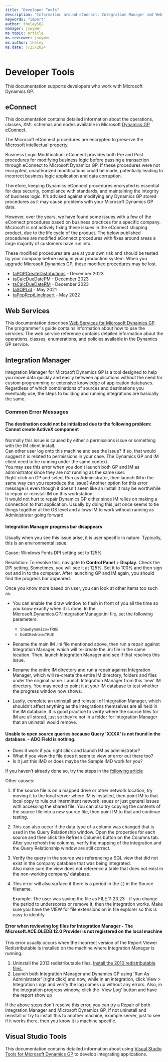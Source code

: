 ```yaml
---
title: "Developer Tools"
description: "Information around eConnect, Integration Manager and Web Services in Microsoft Dynamics GP."
keywords: "import"
author: theley502
manager: jswymer
ms.topic: article
ms.reviewer: jswymer
ms.author: theley
ms.date: 7/25/2024
---
```


# Developer Tools

This documentation supports developers who work with Microsoft Dynamics GP.

## eConnect 

This documentation contains detailed information about the operations, classes, XML schemas and nodes available in Microsoft [Dynamics GP eConnect](/previous-versions/dynamicsgp/developer/bb219081(v=msdn.10)). 

The Microsoft eConnect procedures are encrypted to preserve the Microsoft intellectual property.

Business Logic Modification: eConnect provides both Pre and Post procedures for modifying business logic before passing a transaction through eConnect to Microsoft Dynamics GP. If these procedures were not encrypted, unauthorized modifications could be made, potentially leading to incorrect business logic application and data corruption.

Therefore, keeping Dynamics eConnect procedures encrypted is essential for data security, compliance with standards, and maintaining the integrity of business logic. It’s advised against modifying any Dynamics GP stored procedures as it may cause problems with your Microsoft Dynamics GP data.

However, over the years, we have found some issues with a few of the eConnect procedures based on business practices for a specific company. Microsoft is not actively fixing these issues in the eConnect shipping product, due to the life cycle of the product. The below published procedures are modified eConnect procedures with fixes around areas a large majority of customers have run into.

These modified procedures are use at your own risk and should be tested by your company before using in your production system.  When you upgrade Microsoft Dynamics GP, these modified procedures may be lost.

- [taPOPCreateDistributions](https://mbs2.microsoft.com/fileexchange/?fileID=e004756e-9413-4fed-9b4a-82306d2763b2) - December 2023
- [taCalcDueDatePM](https://mbs2.microsoft.com/fileexchange/?fileID=400b0ad2-3452-470f-bc99-e690c12dab60) - December 2023
- [taCalcDueDateRM](https://mbs2.microsoft.com/fileexchange/?fileID=6f1f21fb-8eec-4527-b163-578e4e55b06f) - December 2023
- [taSOPLot](https://mbs2.microsoft.com/fileexchange/?fileID=57c819dc-2a7b-44e8-91ab-ee23c0edb054) - May 2021
- [taPopRcptLineInsert](https://mbs2.microsoft.com/fileexchange/?fileID=1a5851ef-d68f-4cfc-af66-fa1ab70302e7) -	May 2022

## Web Services

This documentation describes [Web Services for Microsoft Dynamics GP](/previous-versions/dynamicsgp/developer/cc534132(v=msdn.10)). 
The programmer's guide contains information about how to use the services. 
The web service reference contains detailed information about the operations, classes, enumerations, and policies available in the Dynamics GP service. 

## Integration Manager

Integration Manager for Microsoft Dynamics GP is a tool designed to help you move data quickly and easily between applications without the need for custom programming or extensive knowledge of application databases. 
Regardless of which combinations of sources and destinations you eventually use, the steps to building and running integrations are basically the same.

### Common Error Messages

#### The destination could not be initialized due to the following problem: Cannot create ActiveX component

Normally this issue is caused by either a permissions issue or something with the IM client install.  
Can other user log onto this machine and see the issue?  If so,  that would suggest it is related to permissions in your case.
The Dynamics GP and IM client need to be running under the same context.  
You may see this error when you don't launch both GP and IM as administrator since they are not running as the same user.  
Right-click on GP and select Run as Administrator, then launch IM in the same way can you reproduce the issue? 
Another option for this error message is even though it doesn't seem like an install it may be worthwhile to repair or reinstall IM on this workstation.  
It would not hurt to repair Dynamics GP either since IM relies on making a connection to that application.
Usually by doing this just once seems to tie things together at the OS level and allows IM to work without running as Administrator going forward.

#### Integration Manager progress bar disappears

Usually when you see this issue arise, it is user specific in nature. Typically, this is an environmental issue. 

Cause:  Windows Fonts DPI setting set to 125%

Resolution:
To resolve this, navigate to **Control Panel** > **Display**. Check the DPI setting. Sometimes, you will see it at 125%. Set it to 100% and then sign out and in to the computer. After launching GP and IM again, you should find the progress bar appeared.
 
Once you know more based on user, you can look at other items too such as:

- You can enable the draw window to flash in front of you all the time so you know exactly when it is done. In the Microsoft.Dynamics.GP.IntegrationManager.ini file, set the following parameters: 
  - `ShowDynamics=TRUE`
  - `DoUIRedraw=TRUE`
 
- Rename the main IM .ini file mentioned above, then run a repair against Integration Manager, which will re-create the .ini file in the same location. Then, launch Integration Manager and see if that resolves this issue.
 
- Rename the entire IM directory and run a repair against Integration Manager, which will re-create the entire IM directory, folders and files under the original name. Launch Integration Manager from this ‘new’ IM directory. You may need to point it at your IM database to test whether the progress window now shows.
 
- Lastly, complete an uninstall and reinstall of Integration Manager, which shouldn't affect anything as the integrations themselves are all held in the IM database. It is good practice to verify where the source files for IM are all stored, just so they’re not in a folder for Integration Manager that an uninstall would remove.

#### Unable to open source queries because Query 'XXXX' is not found in the database. - ADO Field is nothing.

- Does it work if you right click and launch IM as administrator? 
- What if you view the file does it seem to view or error out there too? 
- Is it just this IMD or does maybe the Sample IMD work for you?
 
If you haven’t already done so, try the steps in the [following article](https://community.dynamics.com/gp/b/dynamicsgp/archive/2012/02/07/ado-field-is-nothing-error-message-in-integration-manager)

Other causes:

1. If the source file is on a mapped drive or other network location, try moving it to the local server where IM is installed, then point IM to that local copy to rule out intermittent network issues or just general issues with accessing the shared file.  You can also try copying the contents of the source file into a new source file, then point IM to that and continue testing.
 
2. This can also occur if the data type of a column was changed that is used in the Query Relationship window. Open the properties for each source and then click the Refresh Columns button on the Columns tab. After you refresh the columns, verify the mapping of the integration and the Query Relationship window are still correct.
 
3. Verify the query in the source was referencing a SQL view that did not exist in the company database that was being integrated.  
Also make sure the view does not reference a table that does not exist in the non-working company/ database.
 
4. This error will also surface if there is a period in the (.) in the Source filename.

   Example: The user was saving the file as FILE.11.23.23 - if you change the period to underscores or remove it, then the integration works. Make sure you have the VIEW for file extensions on in file explorer so this is easy to identify.

#### Error when reviewing log files for Integration Manager - The Microsoft.ACE.OLEDB.12.0 Provider is not registered on the local machine

This error usually occurs when the incorrect version of the Report Viewer Redistributable is installed on the machine where Integration Manager is running.

1. Uninstall the 2013 redistributable files.  [Install the 2010 redistributable files.](https://www.microsoft.com/en-us/download/details.aspx?id=20884)
2. Launch both Integration Manager and Dynamics GP using 'Run As Administrator' (right click) and now, while in an integration, click View > Integration Logs and verify the log comes up without any errors.
Also, in the integration progress window, click the 'View Log' button and have the report show up

If the above steps don't resolve this error, you can try a Repair of both Integration Manager and Microsoft Dynamics GP, if not uninstall and reinstall or try to install this to another machine, example server, just to see if it works there, then you know it is machine specific.

## Visual Studio Tools

This documentation contains detailed information about using [Visual Studio Tools for Microsoft Dynamics GP](/previous-versions/dynamicsgp/developer/cc543538(v=msdn.10)) to develop integrating applications. 
